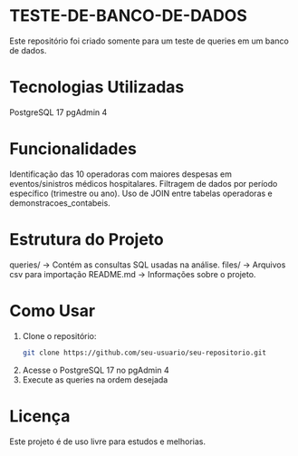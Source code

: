 # TESTE-DE-BANCO-DE-DADOS
Este repositório foi criado somente para um teste de queries em um banco de dados. 

# Tecnologias Utilizadas

PostgreSQL 17
pgAdmin 4

# Funcionalidades

Identificação das 10 operadoras com maiores despesas em eventos/sinistros médicos hospitalares.
Filtragem de dados por período específico (trimestre ou ano).
Uso de JOIN entre tabelas operadoras e demonstracoes_contabeis.

# Estrutura do Projeto

queries/ → Contém as consultas SQL usadas na análise.
files/ → Arquivos csv para importação
README.md → Informações sobre o projeto.

# Como Usar

1. Clone o repositório:
   ```bash
   git clone https://github.com/seu-usuario/seu-repositorio.git
2. Acesse o PostgreSQL 17 no pgAdmin 4
3. Execute as queries na ordem desejada

# Licença
Este projeto é de uso livre para estudos e melhorias.


